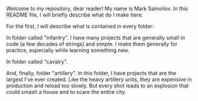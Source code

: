 Welcome to my repository, dear reader! My name is Mark Samoilov. In this README file, I will briefly describe what do I make here.


For the first, I will describe what is contained in every folder:

In folder called "infantry". I have many projects that are generally small in code (a few decades of strings) and simple. I make them generally for practice, especially while learning something new.

In folder called "cavalry".

And, finally, folder "artillery". In this folder, I have projects that are the largest I've ever created. Like the heavy artillery units, they are expensive in production and reload too slowly. But every shot leads to an explosion that could smash a house and to scare the entire city.